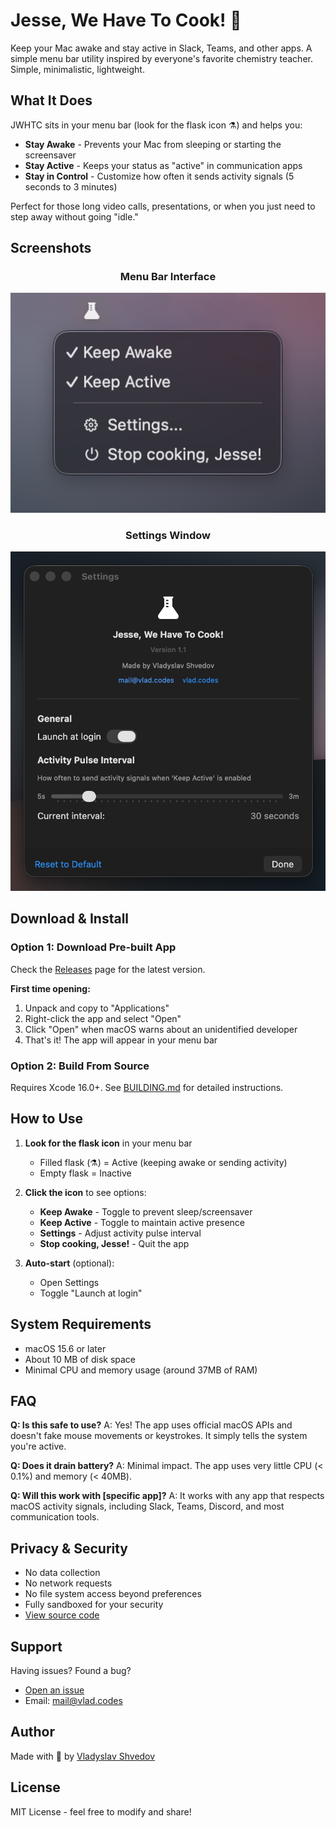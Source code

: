 # Jesse, We Have To Cook! 🧪

Keep your Mac awake and stay active in Slack, Teams, and other apps. A simple menu bar utility inspired by everyone's favorite chemistry teacher. Simple, minimalistic, lightweight.

## What It Does

JWHTC sits in your menu bar (look for the flask icon ⚗️) and helps you:

- **Stay Awake** - Prevents your Mac from sleeping or starting the screensaver
- **Stay Active** - Keeps your status as "active" in communication apps
- **Stay in Control** - Customize how often it sends activity signals (5 seconds to 3 minutes)

Perfect for those long video calls, presentations, or when you just need to step away without going "idle."

## Screenshots

<div align="center">

### Menu Bar Interface
![Menu Bar Interface](screenshots/jwhtc_screen_01.png)

### Settings Window
![Settings Window](screenshots/jwhtc_screen_02.png)

</div>

## Download & Install

### Option 1: Download Pre-built App
Check the [Releases](https://github.com/vshvedov/JesseWeHaveToCook/releases) page for the latest version.

**First time opening:**
1. Unpack and copy to "Applications"
2. Right-click the app and select "Open"
3. Click "Open" when macOS warns about an unidentified developer
4. That's it! The app will appear in your menu bar

### Option 2: Build From Source
Requires Xcode 16.0+. See [BUILDING.md](BUILDING.md) for detailed instructions.

## How to Use

1. **Look for the flask icon** in your menu bar
   - Filled flask (⚗️) = Active (keeping awake or sending activity)
   - Empty flask = Inactive

2. **Click the icon** to see options:
   - **Keep Awake** - Toggle to prevent sleep/screensaver
   - **Keep Active** - Toggle to maintain active presence
   - **Settings** - Adjust activity pulse interval
   - **Stop cooking, Jesse!** - Quit the app

3. **Auto-start** (optional):
   - Open Settings
   - Toggle "Launch at login"

## System Requirements

- macOS 15.6 or later
- About 10 MB of disk space
- Minimal CPU and memory usage (around 37MB of RAM)

## FAQ

**Q: Is this safe to use?**
A: Yes! The app uses official macOS APIs and doesn't fake mouse movements or keystrokes. It simply tells the system you're active.

**Q: Does it drain battery?**
A: Minimal impact. The app uses very little CPU (< 0.1%) and memory (< 40MB).

**Q: Will this work with [specific app]?**
A: It works with any app that respects macOS activity signals, including Slack, Teams, Discord, and most communication tools.

## Privacy & Security

- No data collection
- No network requests
- No file system access beyond preferences
- Fully sandboxed for your security
- [View source code](https://github.com/vshvedov/JesseWeHaveToCook)

## Support

Having issues? Found a bug?
- [Open an issue](https://github.com/vshvedov/JesseWeHaveToCook/issues)
- Email: mail@vlad.codes

## Author

Made with 🍵 by [Vladyslav Shvedov](https://vlad.codes)

## License

MIT License - feel free to modify and share!
